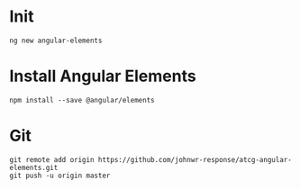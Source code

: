 # Init
```
ng new angular-elements
```

# Install Angular Elements
```
npm install --save @angular/elements
```

# Git
```
git remote add origin https://github.com/johnwr-response/atcg-angular-elements.git
git push -u origin master
```
